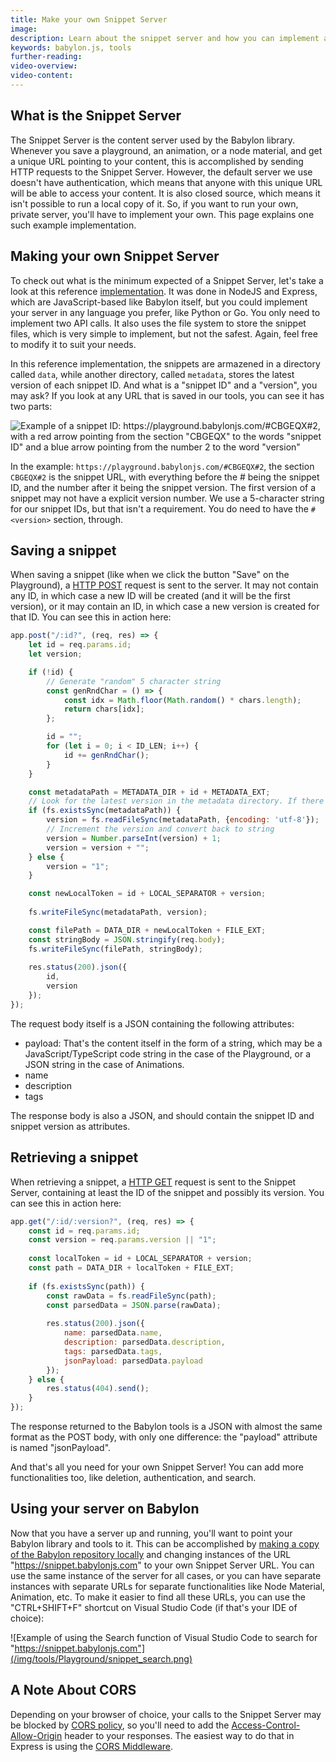 ```yaml
---
title: Make your own Snippet Server
image: 
description: Learn about the snippet server and how you can implement and use your own
keywords: babylon.js, tools
further-reading:
video-overview:
video-content:
---
```


## What is the Snippet Server

The Snippet Server is the content server used by the Babylon library. Whenever you save a playground, an animation, or a node material, and get a unique URL pointing to your content, this is accomplished by sending HTTP requests to the Snippet Server. However, the default server we use doesn't have authentication, which means that anyone with this unique URL will be able to access your content. It is also closed source, which means it isn't possible to run a local copy of it. So, if you want to run your own, private server, you'll have to implement your own. This page explains one such example implementation.

## Making your own Snippet Server

To check out what is the minimum expected of a Snippet Server, let's take a look at this reference [implementation](https://github.com/BabylonJS/SnippetServerReference). It was done in NodeJS and Express, which are JavaScript-based like Babylon itself, but you could implement your server in any language you prefer, like Python or Go. You only need to implement two API calls. It also uses the file system to store the snippet files, which is very simple to implement, but not the safest. Again, feel free to modify it to suit your needs.

In this reference implementation, the snippets are armazened in a directory called `data`, while another directory, called `metadata`, stores the latest version of each snippet ID. And what is a "snippet ID" and a "version", you may ask? If you look at any URL that is saved in our tools, you can see it has two parts:

![Example of a snippet ID: https://playground.babylonjs.com/#CBGEQX#2, with a red arrow pointing from the section "CBGEQX" to the words "snippet ID" and a blue arrow pointing from the number 2 to the word "version" ](/img/tools/Playground/snippet_url.png)

In the example: `https://playground.babylonjs.com/#CBGEQX#2`, the section `CBGEQX#2` is the snippet URL, with everything before the # being the snippet ID, and the number after it being the snippet version. The first version of a snippet may not have a explicit version number. We use a 5-character string for our snippet IDs, but that isn't a requirement. You do need to have the `#<version>` section, through.

## Saving a snippet

When saving a snippet (like when we click the button "Save" on the Playground), a [HTTP POST](https://developer.mozilla.org/en-US/docs/Web/HTTP/Methods/POST) request is sent to the server. It may not contain any ID, in which case a new ID will be created (and it will be the first version), or it may contain an ID, in which case a new version is created for that ID. You can see this in action here:

```javascript
app.post("/:id?", (req, res) => {
    let id = req.params.id;
    let version;

    if (!id) {
        // Generate "random" 5 character string
        const genRndChar = () => {
            const idx = Math.floor(Math.random() * chars.length);
            return chars[idx];
        };

        id = "";
        for (let i = 0; i < ID_LEN; i++) {
            id += genRndChar();
        }
    }

    const metadataPath = METADATA_DIR + id + METADATA_EXT;
    // Look for the latest version in the metadata directory. If there is no metadata file, then it is the first version.
    if (fs.existsSync(metadataPath)) {
        version = fs.readFileSync(metadataPath, {encoding: 'utf-8'});
        // Increment the version and convert back to string
        version = Number.parseInt(version) + 1;
        version = version + "";
    } else {
        version = "1";
    }

    const newLocalToken = id + LOCAL_SEPARATOR + version;
    
    fs.writeFileSync(metadataPath, version);

    const filePath = DATA_DIR + newLocalToken + FILE_EXT;
    const stringBody = JSON.stringify(req.body);
    fs.writeFileSync(filePath, stringBody);
    
    res.status(200).json({
        id,
        version
    });
});
```

The request body itself is a JSON containing the following attributes:

* payload: That's the content itself in the form of a string, which may be a JavaScript/TypeScript code string in the case of the Playground, or a JSON string in the case of Animations.
* name
* description
* tags

The response body is also a JSON, and should contain the snippet ID and snippet version as attributes.

## Retrieving a snippet

When retrieving a snippet, a [HTTP GET](https://developer.mozilla.org/en-US/docs/Web/HTTP/Methods/GET) request is sent to the Snippet Server, containing at least the ID of the snippet and possibly its version. You can see this in action here:

```javascript
app.get("/:id/:version?", (req, res) => {
    const id = req.params.id;
    const version = req.params.version || "1";
    
    const localToken = id + LOCAL_SEPARATOR + version;
    const path = DATA_DIR + localToken + FILE_EXT;
    
    if (fs.existsSync(path)) {
        const rawData = fs.readFileSync(path);
        const parsedData = JSON.parse(rawData);
        
        res.status(200).json({
            name: parsedData.name,
            description: parsedData.description,
            tags: parsedData.tags,
            jsonPayload: parsedData.payload
        });
    } else {
        res.status(404).send();
    }
});
```

The response returned to the Babylon tools is a JSON with almost the same format as the POST body, with only one difference: the "payload" attribute is named "jsonPayload".

And that's all you need for your own Snippet Server! You can add more functionalities too, like deletion, authentication, and search.

## Using your server on Babylon

Now that you have a server up and running, you'll want to point your Babylon library and tools to it. This can be accomplished by [making a copy of the Babylon repository locally](/divingDeeper/developWithBjs/howToStart) and changing instances of the URL "https://snippet.babylonjs.com" to your own Snippet Server URL. You can use the same instance of the server for all cases, or you can have separate instances with separate URLs for separate functionalities like Node Material, Animation, etc. To make it easier to find all these URLs, you can use the "CTRL+SHIFT+F" shortcut on Visual Studio Code (if that's your IDE of choice):

![Example of using the Search function of Visual Studio Code to search for "https://snippet.babylonjs.com"](/img/tools/Playground/snippet_search.png)

## A Note About CORS

Depending on your browser of choice, your calls to the Snippet Server may be blocked by [CORS policy](https://developer.mozilla.org/en-US/docs/Web/HTTP/CORS), so you'll need to add the [Access-Control-Allow-Origin](https://developer.mozilla.org/en-US/docs/Web/HTTP/CORS#access-control-allow-origin) header to your responses. The easiest way to do that in Express is using the [CORS Middleware](https://expressjs.com/en/resources/middleware/cors.html).
